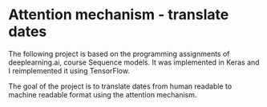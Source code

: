 # Attention mechanism - translate dates


The following project is based on the programming assignments of deeplearning.ai, course Sequence models. It was implemented in Keras and I reimplemented it using TensorFlow.

The goal of the project is to translate dates from human readable to machine readable format using the attention mechanism.

